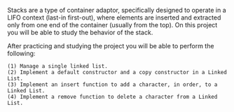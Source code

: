 Stacks are a type of container adaptor, specifically designed to operate in a LIFO context (last-in first-out), where elements are inserted and extracted only from one end of the container (usually from the top). On this project you will be able to study the behavior of the stack.  

After practicing and studying the project you will be able to perform the following:

	(1) Manage a single linked list.
	(2) Implement a default constructor and a copy constructor in a Linked List.
	(3) Implement an insert function to add a character, in order, to a Linked List.
    (4) Implement a remove function to delete a character from a Linked List.
